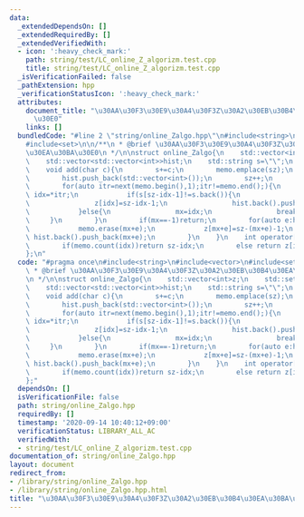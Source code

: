 ```yaml
---
data:
  _extendedDependsOn: []
  _extendedRequiredBy: []
  _extendedVerifiedWith:
  - icon: ':heavy_check_mark:'
    path: string/test/LC_online_Z_algorizm.test.cpp
    title: string/test/LC_online_Z_algorizm.test.cpp
  _isVerificationFailed: false
  _pathExtension: hpp
  _verificationStatusIcon: ':heavy_check_mark:'
  attributes:
    document_title: "\u30AA\u30F3\u30E9\u30A4\u30F3Z\u30A2\u30EB\u30B4\u30EA\u30BA\
      \u30E0"
    links: []
  bundledCode: "#line 2 \"string/online_Zalgo.hpp\"\n#include<string>\n#include<vector>\n\
    #include<set>\n\n/**\n * @brief \u30AA\u30F3\u30E9\u30A4\u30F3Z\u30A2\u30EB\u30B4\
    \u30EA\u30BA\u30E0\n */\n\nstruct online_Zalgo{\n    std::vector<int>z;\n    std::set<int>memo;\n\
    \    std::vector<std::vector<int>>hist;\n    std::string s=\"\";\n    int sz=0;\n\
    \    void add(char c){\n        s+=c;\n        memo.emplace(sz);\n        z.push_back(-1);\n\
    \        hist.push_back(std::vector<int>());\n        sz++;\n        int mx=-1;\n\
    \        for(auto itr=next(memo.begin(),1);itr!=memo.end();){\n            auto\
    \ idx=*itr;\n            if(s[sz-idx-1]!=s.back()){\n                itr=memo.erase(itr);\n\
    \                z[idx]=sz-idx-1;\n                hist.back().push_back(idx);\n\
    \            }else{\n                mx=idx;\n                break;\n       \
    \     }\n        }\n        if(mx==-1)return;\n        for(auto e:hist[sz-1-mx]){\n\
    \            memo.erase(mx+e);\n            z[mx+e]=sz-(mx+e)-1;\n           \
    \ hist.back().push_back(mx+e);\n        }\n    }\n    int operator[](int idx){\n\
    \        if(memo.count(idx))return sz-idx;\n        else return z[idx];\n    }\n\
    };\n"
  code: "#pragma once\n#include<string>\n#include<vector>\n#include<set>\n\n/**\n\
    \ * @brief \u30AA\u30F3\u30E9\u30A4\u30F3Z\u30A2\u30EB\u30B4\u30EA\u30BA\u30E0\
    \n */\n\nstruct online_Zalgo{\n    std::vector<int>z;\n    std::set<int>memo;\n\
    \    std::vector<std::vector<int>>hist;\n    std::string s=\"\";\n    int sz=0;\n\
    \    void add(char c){\n        s+=c;\n        memo.emplace(sz);\n        z.push_back(-1);\n\
    \        hist.push_back(std::vector<int>());\n        sz++;\n        int mx=-1;\n\
    \        for(auto itr=next(memo.begin(),1);itr!=memo.end();){\n            auto\
    \ idx=*itr;\n            if(s[sz-idx-1]!=s.back()){\n                itr=memo.erase(itr);\n\
    \                z[idx]=sz-idx-1;\n                hist.back().push_back(idx);\n\
    \            }else{\n                mx=idx;\n                break;\n       \
    \     }\n        }\n        if(mx==-1)return;\n        for(auto e:hist[sz-1-mx]){\n\
    \            memo.erase(mx+e);\n            z[mx+e]=sz-(mx+e)-1;\n           \
    \ hist.back().push_back(mx+e);\n        }\n    }\n    int operator[](int idx){\n\
    \        if(memo.count(idx))return sz-idx;\n        else return z[idx];\n    }\n\
    };"
  dependsOn: []
  isVerificationFile: false
  path: string/online_Zalgo.hpp
  requiredBy: []
  timestamp: '2020-09-14 10:40:12+09:00'
  verificationStatus: LIBRARY_ALL_AC
  verifiedWith:
  - string/test/LC_online_Z_algorizm.test.cpp
documentation_of: string/online_Zalgo.hpp
layout: document
redirect_from:
- /library/string/online_Zalgo.hpp
- /library/string/online_Zalgo.hpp.html
title: "\u30AA\u30F3\u30E9\u30A4\u30F3Z\u30A2\u30EB\u30B4\u30EA\u30BA\u30E0"
---
```

